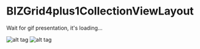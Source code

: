 # BIZGrid4plus1CollectionViewLayout 

Wait for gif presentation, it's loading...

![alt tag](https://github.com/bizibizi/BIZCollectionViewLayout4plus1Grid/blob/master/presentation.gif) ![alt tag](https://github.com/bizibizi/BIZGrid4plus1CollectionViewLayout/blob/master/cover-s.jpeg)

 
